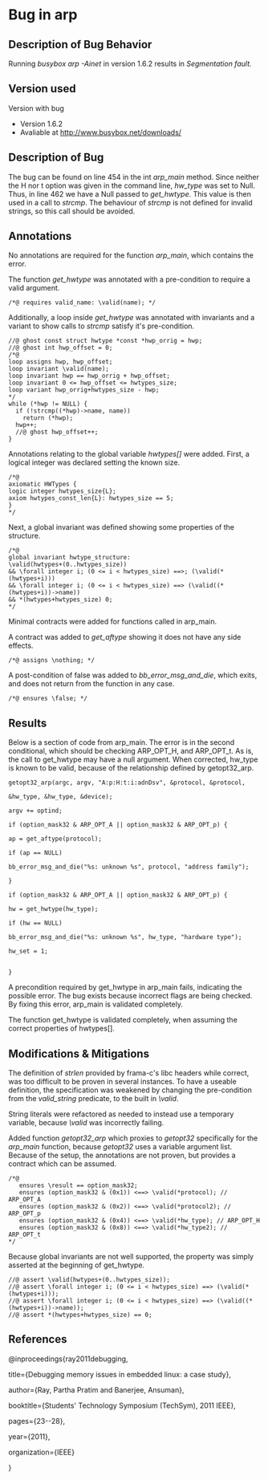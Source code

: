 # Bug in arp

## Description of Bug Behavior

Running _busybox arp -Ainet_ in version 1.6.2 results in _Segmentation fault._
## Version used

Version with bug
   * Version 1.6.2
   * Avaliable at http://www.busybox.net/downloads/
   
## Description of Bug

The bug can be found on line 454 in the int <em>arp_main </em>method. Since neither the H nor t option was given in the command line, _hw_type_ was set to Null. Thus, in line 462 we have a Null passed to _get_hwtype_. This value is then used in a call to _strcmp_. The behaviour of _strcmp_ is not defined for invalid strings, so this call should be avoided.

## Annotations

No annotations are required for the function _arp_main_, which contains the error.

The function _get_hwtype_ was annotated with a pre-condition to require a valid argument.

```
/*@ requires valid_name: \valid(name); */
```

Additionally, a loop inside _get_hwtype_ was annotated with invariants and a variant to show calls to <em>strcmp </em>satisfy it's pre-condition.

```
//@ ghost const struct hwtype *const *hwp_orrig = hwp; 
//@ ghost int hwp_offset = 0;
/*@
loop assigns hwp, hwp_offset;
loop invariant \valid(name); 
loop invariant hwp == hwp_orrig + hwp_offset;
loop invariant 0 <= hwp_offset <= hwtypes_size;
loop variant hwp_orrig+hwtypes_size - hwp;
*/
while (*hwp != NULL) {
  if (!strcmp((*hwp)->name, name))
    return (*hwp);
  hwp++; 
  //@ ghost hwp_offset++;
}

```
Annotations relating to the global variable <em>hwtypes[] </em>were added. First, a logical integer was declared setting the known size.

```
/*@ 
axiomatic HWTypes { 
logic integer hwtypes_size{L};
axiom hwtypes_const_len{L}: hwtypes_size == 5;
}
*/
```

Next, a global invariant was defined showing some properties of the structure.
```
/*@
global invariant hwtype_structure:
\valid(hwtypes+(0..hwtypes_size))
&& \forall integer i; (0 <= i < hwtypes_size) ==>; (\valid(*(hwtypes+i)))
&& \forall integer i; (0 <= i < hwtypes_size) ==> (\valid((*(hwtypes+i))->name))
&& *(hwtypes+hwtypes_size) 0;
*/
```
Minimal contracts were added for functions called in arp_main.

A contract was added to _get_aftype_ showing it does not have any side effects.

```
/*@ assigns \nothing; */
```
A post-condition of false was added to _bb_error_msg_and_die_, which exits, and does not return from the function in any case.

```
/*@ ensures \false; */
```

## Results

Below is a section of code from arp_main. The error is in the second conditional, which should be checking ARP_OPT_H, and ARP_OPT_t. As is, the call to get_hwtype may have a null argument. When corrected, hw_type is known to be valid, because of the relationship defined by getopt32_arp.

```
getopt32_arp(argc, argv, "A:p:H:t:i:adnDsv", &protocol, &protocol,

&hw_type, &hw_type, &device);

argv += optind;

if (option_mask32 & ARP_OPT_A || option_mask32 & ARP_OPT_p) {

ap = get_aftype(protocol);

if (ap == NULL)

bb_error_msg_and_die("%s: unknown %s", protocol, "address family");

}

if (option_mask32 & ARP_OPT_A || option_mask32 & ARP_OPT_p) {

hw = get_hwtype(hw_type);

if (hw == NULL)

bb_error_msg_and_die("%s: unknown %s", hw_type, "hardware type");

hw_set = 1;


}
```

A precondition required by get_hwtype in arp_main fails, indicating the possible error. The bug exists because incorrect flags are being checked. By fixing this error, arp_main is validated completely.

The function get_hwtype is validated completely, when assuming the correct properties of hwtypes[].

## Modifications & Mitigations

The definition of <em>strlen </em>provided by frama-c's libc headers while correct, was too difficult to be proven in several instances. To have a useable definition, the specification was weakened by changing the pre-condition from the _valid_string_ predicate, to the built in _\valid_.

String literals were refactored as needed to instead use a temporary variable, because <em>\valid </em>was incorrectly failing.

Added function _getopt32_arp_ which proxies to <em>getopt32 </em>specifically for the _arp_main_ function, because <em>getopt32 </em>uses a variable argument list. Because of the setup, the annotations are not proven, but provides a contract which can be assumed.

```
/*@
   ensures \result == option_mask32;
   ensures (option_mask32 & (0x1)) <==> \valid(*protocol); // ARP_OPT_A
   ensures (option_mask32 & (0x2)) <==> \valid(*protocol2); // ARP_OPT_p
   ensures (option_mask32 & (0x4)) <==> \valid(*hw_type); // ARP_OPT_H
   ensures (option_mask32 & (0x8)) <==> \valid(*hw_type2); // ARP_OPT_t
*/
```

Because global invariants are not well supported, the property was simply asserted at the beginning of get_hwtype.

```
//@ assert \valid(hwtypes+(0..hwtypes_size));
//@ assert \forall integer i; (0 <= i < hwtypes_size) ==> (\valid(*(hwtypes+i)));
//@ assert \forall integer i; (0 <= i < hwtypes_size) ==> (\valid((*(hwtypes+i))->name));
//@ assert *(hwtypes+hwtypes_size) == 0;
```
## <a name="References"></a> References

@inproceedings{ray2011debugging,

title={Debugging memory issues in embedded linux: a case study},

author={Ray, Partha Pratim and Banerjee, Ansuman},

booktitle={Students' Technology Symposium (TechSym), 2011 IEEE},

pages={23--28},

year={2011},

organization={IEEE}

}

